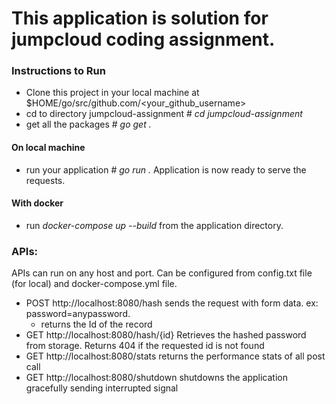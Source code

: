 # This application is solution for jumpcloud coding assignment.

### Instructions to Run
* Clone this project in your local machine at $HOME/go/src/github.com/<your_github_username>
* cd to directory jumpcloud-assignment # *cd jumpcloud-assignment*
* get all the packages # *go get .*
#### On local machine
* run your application # *go run .* Application is now ready to serve the requests.

#### With docker
* run *docker-compose up --build* from the application directory.

### APIs:
APIs can run on any host and port. Can be configured from config.txt file (for local) and docker-compose.yml file.
* POST http://localhost:8080/hash sends the request with form data. ex: password=anypassword.
  * returns the Id of the record
* GET http://localhost:8080/hash/{id} Retrieves the hashed password from storage. Returns 404 if the requested id is not found
* GET http://localhost:8080/stats returns the performance stats of all post call
* GET http://localhost:8080/shutdown shutdowns the application gracefully sending interrupted signal
